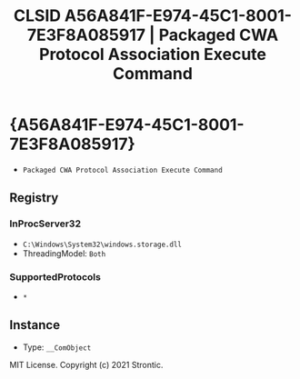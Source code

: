 ﻿---
title: "CLSID A56A841F-E974-45C1-8001-7E3F8A085917 | Packaged CWA Protocol Association Execute Command"
excerpt: What is COM-Object CLSID A56A841F-E974-45C1-8001-7E3F8A085917?
---

# {A56A841F-E974-45C1-8001-7E3F8A085917}

* `Packaged CWA Protocol Association Execute Command`

## Registry


### InProcServer32

* `C:\Windows\System32\windows.storage.dll`
* ThreadingModel: `Both`

### SupportedProtocols

* `*`

## Instance

* Type: `__ComObject`

MIT License. Copyright (c) 2021 Strontic.


